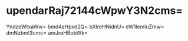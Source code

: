 # upendarRaj72144cWpwY3N2cms=
YndzeWtxaWw=
bmd4aHpxd2Q=
bXlreHNidnU=
eW1lemluZmw=
dmNzbml3cmc=
amJreHBobWk=
